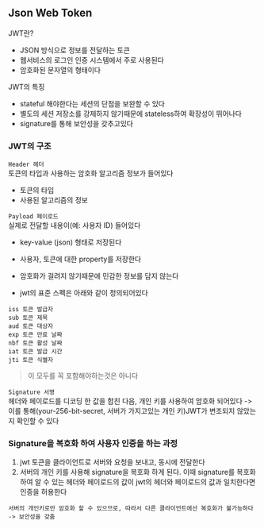 ## Json Web Token

JWT란?

- JSON 방식으로 정보를 전달하는 토큰
- 웹서비스의 로그인 인증 시스템에서 주로 사용된다
- 암호화된 문자열의 형태이다

JWT의 특징

- stateful 해야한다는 세션의 단점을 보완할 수 있다
- 별도의 세션 저장소를 강제하지 않기때문에 stateless하여 확장성이 뛰어나다
- signature를 통해 보안성을 갖추고있다

### JWT의 구조

`Header 헤더`  
토큰의 타입과 사용하는 암호화 알고리즘 정보가 들어있다

- 토큰의 타입
- 사용된 알고리즘의 정보

`Payload 페이로드`  
실제로 전달할 내용이(예: 사용자 ID) 들어있다

- key-value (json) 형태로 저장된다
- 사용자, 토큰에 대한 property를 저장한다
- 암호화가 걸려지 않기때문에 민감한 정보를 담지 않는다

- jwt의 표준 스펙은 아래와 같이 정의되어있다

```
iss 토큰 발급자
sub 토큰 제목
aud 토큰 대상자
exp 토큰 만료 날짜
nbf 토큰 활성 날짜
iat 토큰 발급 시간
jti 토큰 식별자
```

> 이 모두를 꼭 포함해야하는것은 아니다

`Signature 서명`  
헤더와 페이로드를 디코딩 한 값을 합친 다음, 개인 키를 사용하여 암호화 되어있다
-> 이를 통해(your-256-bit-secret, 서버가 가지고있는 개인 키)JWT가 변조되지 않았는지 확인할 수 있다

### Signature을 복호화 하여 사용자 인증을 하는 과정

1. jwt 토큰을 클라이언트로 서버와 요청을 보내고, 동시에 전달한다
2. 서버의 개인 키를 사용해 signature을 복호화 하게 된다. 이때 signature를 복호화 하여 알 수 있는 헤더와 페이로드의 값이 jwt의 헤더와 페이로드의 값과 일치한다면 인증을 허용한다

```
서버의 개인키로만 암호화 할 수 있으므로, 따라서 다른 클라이언트에선 복호화가 불가능하다
-> 보안성을 갖춤
```

